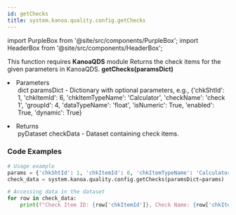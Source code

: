 ```yaml
---
id: getChecks
title: system.kanoa.quality.config.getChecks
---
```


import PurpleBox from '@site/src/components/PurpleBox';
import HeaderBox from '@site/src/components/HeaderBox';

<PurpleBox>This function requires <b>KanoaQDS</b> module</PurpleBox>
<HeaderBox header="Description">Returns the check items for the given parameters in KanoaQDS.</HeaderBox>
<HeaderBox header="Syntax">
    <b>getChecks(paramsDict)</b>
    <li> Parameters <br />
        <ul>dict paramsDict - Dictionary with optional parameters, e.g., &#123;'chkShtId': 1, 'chkItemId': 6, 'chkItemTypeName': 'Calculator', 'checkName': 'check 1', 'groupId': 4, 'dataTypeName': 'float', 'isNumeric': True, 'enabled': True, 'dynamic': True}</ul>
    </li>
    <li> Returns <br />
        <ul>pyDataset checkData - Dataset containing check items.</ul>
    </li>
</HeaderBox>

### Code Examples
```python
# Usage example
params = {'chkShtId': 1, 'chkItemId': 6, 'chkItemTypeName': 'Calculator', 'checkName': 'check 1', 'groupId': 4, 'dataTypeName': 'float', 'isNumeric': True, 'enabled': True, 'dynamic': True}
check_data = system.kanoa.quality.config.getChecks(paramsDict=params)

# Accessing data in the dataset
for row in check_data:
    print(f"Check Item ID: {row['chkItemId']}, Check Name: {row['chkItemName']}, Group ID: {row['chkItemGroupId']}")

